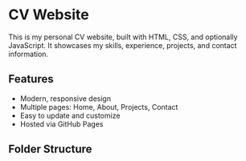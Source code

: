 # CV Website

This is my personal CV website, built with HTML, CSS, and optionally JavaScript. It showcases my skills, experience, projects, and contact information.

## Features

- Modern, responsive design
- Multiple pages: Home, About, Projects, Contact
- Easy to update and customize
- Hosted via GitHub Pages

## Folder Structure

